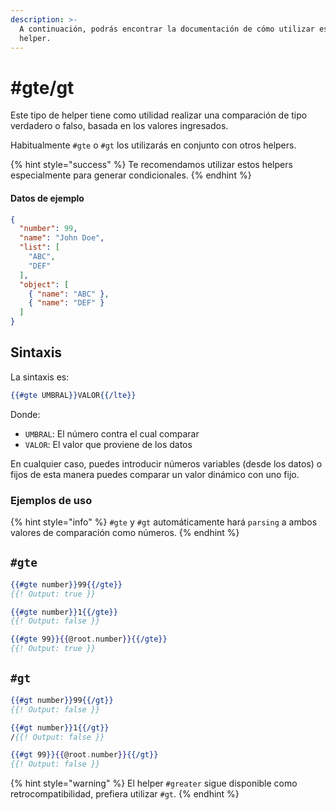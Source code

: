 ```yaml
---
description: >-
  A continuación, podrás encontrar la documentación de cómo utilizar este
  helper.
---
```


# #gte/gt

Este tipo de helper tiene como utilidad realizar una comparación de tipo verdadero o falso, basada en los valores ingresados.

Habitualmente `#gte` o `#gt` los utilizarás en conjunto con otros helpers.

{% hint style="success" %}
Te recomendamos utilizar estos helpers especialmente para generar condicionales.
{% endhint %}

#### Datos de ejemplo

```json
{
  "number": 99,
  "name": "John Doe",
  "list": [
    "ABC",
    "DEF"
  ],
  "object": [
    { "name": "ABC" },
    { "name": "DEF" }
  ]
}
```

## Sintaxis

La sintaxis es:

```handlebars
{{#gte UMBRAL}}VALOR{{/lte}}
```

Donde:

* `UMBRAL`: El número contra el cual comparar
* `VALOR`: El valor que proviene de los datos

En cualquier caso, puedes introducir números variables (desde los datos) o fijos de esta manera puedes comparar un valor dinámico con uno fijo.

### Ejemplos de uso

{% hint style="info" %}
`#gte` y `#gt` automáticamente hará `parsing` a ambos valores de comparación como números.
{% endhint %}

## `#gte`

```handlebars
{{#gte number}}99{{/gte}}
{{! Output: true }}

{{#gte number}}1{{/gte}}
{{! Output: false }}

{{#gte 99}}{{@root.number}}{{/gte}}
{{! Output: true }}
```

## `#gt`

```handlebars
{{#gt number}}99{{/gt}}
{{! Output: false }}

{{#gt number}}1{{/gt}}
/{{! Output: false }}

{{#gt 99}}{{@root.number}}{{/gt}}
{{! Output: false }}
```

{% hint style="warning" %}
El helper `#greater` sigue disponible como retrocompatibilidad, prefiera utilizar `#gt`.&#x20;
{% endhint %}

